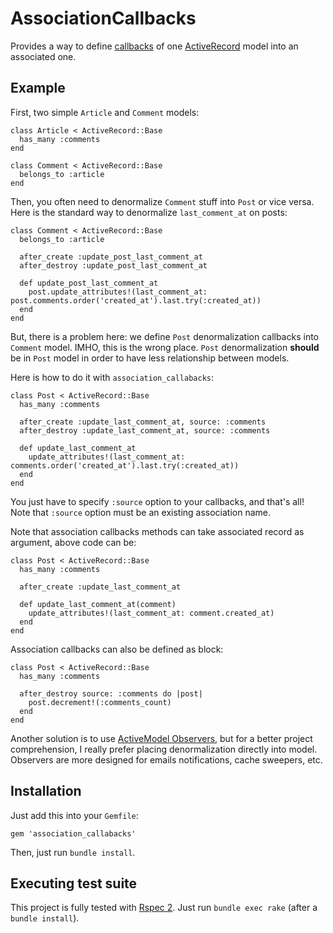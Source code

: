 # AssociationCallbacks

Provides a way to define [callbacks](http://api.rubyonrails.org/classes/ActiveModel/Callbacks.html)
of one [ActiveRecord](http://api.rubyonrails.org/classes/ActiveRecord/Base.html)
model into an associated one.

## Example

First, two simple `Article` and `Comment` models:

    class Article < ActiveRecord::Base
      has_many :comments
    end
    
    class Comment < ActiveRecord::Base
      belongs_to :article
    end

Then, you often need to denormalize `Comment` stuff into `Post` or vice versa.
Here is the standard way to denormalize `last_comment_at` on posts:

    class Comment < ActiveRecord::Base
      belongs_to :article
      
      after_create :update_post_last_comment_at
      after_destroy :update_post_last_comment_at
      
      def update_post_last_comment_at
        post.update_attributes!(last_comment_at: post.comments.order('created_at').last.try(:created_at))
      end
    end

But, there is a problem here: we define `Post` denormalization callbacks into
`Comment` model. IMHO, this is the wrong place. `Post` denormalization
**should** be in `Post` model in order to have less relationship between
models.

Here is how to do it with `association_callabacks`:

    class Post < ActiveRecord::Base
      has_many :comments
    
      after_create :update_last_comment_at, source: :comments
      after_destroy :update_last_comment_at, source: :comments
      
      def update_last_comment_at
        update_attributes!(last_comment_at: comments.order('created_at').last.try(:created_at))
      end
    end

You just have to specify `:source` option to your callbacks, and that's all!
Note that `:source` option must be an existing association name.

Note that association callbacks methods can take associated record as
argument, above code can be:

    class Post < ActiveRecord::Base
      has_many :comments
      
      after_create :update_last_comment_at
      
      def update_last_comment_at(comment)
        update_attributes!(last_comment_at: comment.created_at)
      end
    end

Association callbacks can also be defined as block:

    class Post < ActiveRecord::Base
      has_many :comments
      
      after_destroy source: :comments do |post|
        post.decrement!(:comments_count)
      end
    end

Another solution is to use [ActiveModel Observers](http://api.rubyonrails.org/classes/ActiveModel/Observer.html),
but for a better project comprehension, I really prefer placing denormalization
directly into model. Observers are more designed for emails notifications,
cache sweepers, etc.

## Installation

Just add this into your `Gemfile`:

    gem 'association_callabacks'

Then, just run `bundle install`.

## Executing test suite

This project is fully tested with [Rspec 2](http://github.com/rspec/rspec).
Just run `bundle exec rake` (after a `bundle install`).